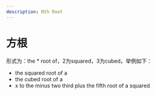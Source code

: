 ```yaml
---
description: Nth Root
---
```


# 方根

形式为：the \* root of，2为squared，3为cubed，举例如下：

* the squared root of a
* the cubed root of a
* x to the minus two third plus the fifth root of a squared



